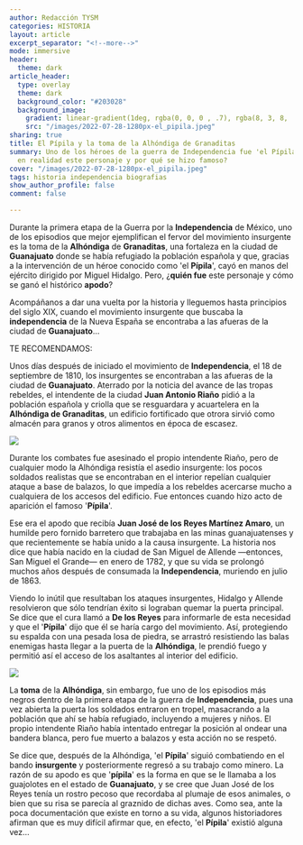 ```yaml
---
author: Redacción TYSM
categories: HISTORIA
layout: article
excerpt_separator: "<!--more-->"
mode: immersive
header:
  theme: dark
article_header:
  type: overlay
  theme: dark
  background_color: "#203028"
  background_image:
    gradient: linear-gradient(1deg, rgba(0, 0, 0 , .7), rgba(8, 3, 8, .9))
    src: "/images/2022-07-28-1280px-el_pipila.jpeg"
sharing: true
title: El Pípila y la toma de la Alhóndiga de Granaditas
summary: Uno de los héroes de la guerra de Independencia fue 'el Pípila'; ¿quién fue
  en realidad este personaje y por qué se hizo famoso?
cover: "/images/2022-07-28-1280px-el_pipila.jpeg"
tags: historia independencia biografias
show_author_profile: false
comment: false

---
```

Durante la primera etapa de la Guerra por la **Independencia** de México, uno de los episodios que mejor ejemplifican el fervor del movimiento insurgente es la toma de la **Alhóndiga** de **Granaditas**, una fortaleza en la ciudad de **Guanajuato** donde se había refugiado la población española y que, gracias a la intervención de un héroe conocido como 'el **Pípila**', cayó en manos del ejército dirigido por Miguel Hidalgo. Pero, ¿**quién fue** este personaje y cómo se ganó el histórico **apodo**?

Acompáñanos a dar una vuelta por la historia y lleguemos hasta principios del siglo XIX, cuando el movimiento insurgente que buscaba la **independencia** de la Nueva España se encontraba a las afueras de la ciudad de **Guanajuato**…

TE RECOMENDAMOS:

Unos días después de iniciado el movimiento de **Independencia**, el 18 de septiembre de 1810, los insurgentes se encontraban a las afueras de la ciudad de **Guanajuato**. Aterrado por la noticia del avance de las tropas rebeldes, el intendente de la ciudad **Juan Antonio Riaño** pidió a la población española y criolla que se resguardara y acuartelera en la **Alhóndiga de Granaditas**, un edificio fortificado que otrora sirvió como almacén para granos y otros alimentos en época de escasez.

![](https://upload.wikimedia.org/wikipedia/commons/a/ac/Batalla_de_la_Alh%C3%B3ndiga_de_Granaditas.jpg)

Durante los combates fue asesinado el propio intendente Riaño, pero de cualquier modo la Alhóndiga resistía el asedio insurgente: los pocos soldados realistas que se encontraban en el interior repelían cualquier ataque a base de balazos, lo que impedía a los rebeldes acercarse mucho a cualquiera de los accesos del edificio. Fue entonces cuando hizo acto de aparición el famoso '**Pípila**'.

Ese era el apodo que recibía **Juan José de los Reyes Martínez Amaro**, un humilde pero fornido barretero que trabajaba en las minas guanajuatenses y que recientemente se había unido a la causa insurgente. La historia nos dice que había nacido en la ciudad de San Miguel de Allende —entonces, San Miguel el Grande— en enero de 1782, y que su vida se prolongó muchos años después de consumada la **Independencia**, muriendo en julio de 1863.

Viendo lo inútil que resultaban los ataques insurgentes, Hidalgo y Allende resolvieron que sólo tendrían éxito si lograban quemar la puerta principal. Se dice que el cura llamó a **De los Reyes** para informarle de esta necesidad y que el '**Pípila**' dijo que él se haría cargo del movimiento. Así, protegiendo su espalda con una pesada losa de piedra, se arrastró resistiendo las balas enemigas hasta llegar a la puerta de la **Alhóndiga**, le prendió fuego y permitió así el acceso de los asaltantes al interior del edificio.

![](https://upload.wikimedia.org/wikipedia/commons/thumb/8/83/El_pipila_de_noche.jpg/1080px-El_pipila_de_noche.jpg)

La **toma** de la **Alhóndiga**, sin embargo, fue uno de los episodios más negros dentro de la primera etapa de la guerra de **Independencia**, pues una vez abierta la puerta los soldados entraron en tropel, masacrando a la población que ahí se había refugiado, incluyendo a mujeres y niños. El propio intendente Riaño había intentado entregar la posición al ondear una bandera blanca, pero fue muerto a balazos y esta acción no se respetó.

Se dice que, después de la Alhóndiga, 'el **Pípila**' siguió combatiendo en el bando **insurgente** y posteriormente regresó a su trabajo como minero. La razón de su apodo es que '**pípila**' es la forma en que se le llamaba a los guajolotes en el estado de **Guanajuato**, y se cree que Juan José de los Reyes tenía un rostro pecoso que recordaba al plumaje de esos animales, o bien que su risa se parecía al graznido de dichas aves. Como sea, ante la poca documentación que existe en torno a su vida, algunos historiadores afirman que es muy difícil afirmar que, en efecto, 'el **Pípila**' existió alguna vez…